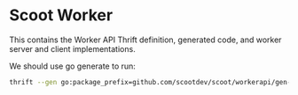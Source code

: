 # Scoot Worker

This contains the Worker API Thrift definition, generated code, and worker
server and client implementations.

We should use go generate to run:
```sh
thrift --gen go:package_prefix=github.com/scootdev/scoot/workerapi/gen-go/,thrift_import=github.com/scootdev/thrift/lib/go/thrift worker.thrift
```
